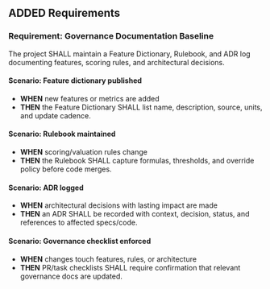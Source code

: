 ## ADDED Requirements

### Requirement: Governance Documentation Baseline

The project SHALL maintain a Feature Dictionary, Rulebook, and ADR log documenting features, scoring rules, and architectural decisions.

#### Scenario: Feature dictionary published
- **WHEN** new features or metrics are added
- **THEN** the Feature Dictionary SHALL list name, description, source, units, and update cadence.

#### Scenario: Rulebook maintained
- **WHEN** scoring/valuation rules change
- **THEN** the Rulebook SHALL capture formulas, thresholds, and override policy before code merges.

#### Scenario: ADR logged
- **WHEN** architectural decisions with lasting impact are made
- **THEN** an ADR SHALL be recorded with context, decision, status, and references to affected specs/code.

#### Scenario: Governance checklist enforced
- **WHEN** changes touch features, rules, or architecture
- **THEN** PR/task checklists SHALL require confirmation that relevant governance docs are updated.
